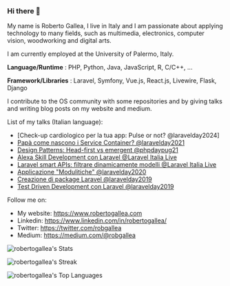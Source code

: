 ### Hi there 👋

<!--
**robertogallea/robertogallea** is a ✨ _special_ ✨ repository because its `README.md` (this file) appears on your GitHub profile.

Here are some ideas to get you started:

- 🔭 I’m currently working on ...
- 🌱 I’m currently learning ...
- 👯 I’m looking to collaborate on ...
- 🤔 I’m looking for help with ...
- 💬 Ask me about ...
- 📫 How to reach me: ...
- 😄 Pronouns: ...
- ⚡ Fun fact: ...
-->

My name is Roberto Gallea, I live in Italy and I am passionate about applying technology to many fields, such as multimedia, electronics, computer vision, woodworking and digital arts. 

I am currently employed at the University of Palermo, Italy.

**Language/Runtime** : PHP, Python, Java, JavaScript, R, C/C++, ...

**Framework/Libraries** : Laravel, Symfony, Vue.js, React.js, Livewire, Flask, Django

I contribute to the OS community with some repositories and by giving talks and writing blog posts on my website and medium.

List of my talks (Italian language):
- [Check-up cardiologico per la tua app: Pulse or not? @laravelday2024]
- [Papà come nascono i Service Container? @laravelday2021](https://www.youtube.com/watch?v=HyOnd8wSBFg)
- [Design Patterns: Head-first vs emergent @phpdaypug21](https://www.youtube.com/watch?v=Q9RRVOJO5Lg)
- [Alexa Skill Development con Laravel @Laravel Italia Live](https://www.youtube.com/watch?v=v0H85-tFA5k)
- [Laravel smart APIs: filtrare dinamicamente modelli @Laravel Italia Live](https://www.youtube.com/watch?v=iMKObhTMKCk&t=6s)
- [Applicazione "Modulitiche" @laravelday2020](https://www.youtube.com/watch?v=TAszZm0m6ME&t=43s)
- [Creazione di package Laravel @laravelday2019](https://www.youtube.com/watch?v=0SJn6Tl-i7Y)
- [Test Driven Development con Laravel @laravelday2019](https://www.youtube.com/watch?v=UALxTYn6tB4)


Follow me on:
- My website: https://www.robertogallea.com
- Linkedin: https://www.linkedin.com/in/robertogallea/
- Twitter: https://twitter.com/robgallea
- Medium: https://medium.com/@robgallea

![robertogallea's Stats](https://github-readme-stats.vercel.app/api?username=robertogallea&theme=vue-dark&show_icons=true&hide_border=true&count_private=true)

![robertogallea's Streak](https://github-readme-streak-stats.herokuapp.com/?user=robertogallea&theme=vue-dark&hide_border=true)

![robertogallea's Top Languages](https://github-readme-stats.vercel.app/api/top-langs/?username=robertogallea&theme=vue-dark&show_icons=true&hide_border=true&layout=compact)
